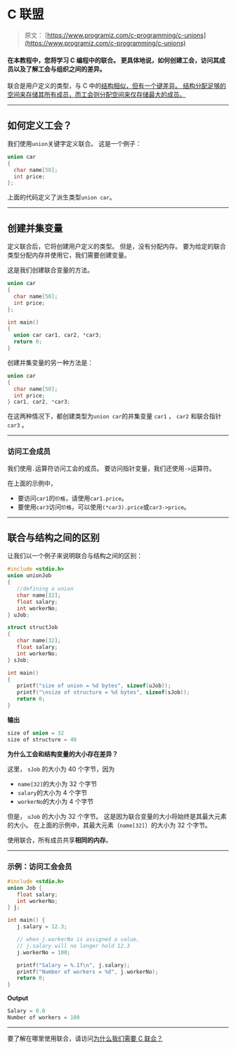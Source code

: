 # C 联盟

> 原文： [https://www.programiz.com/c-programming/c-unions](https://www.programiz.com/c-programming/c-unions)

#### 在本教程中，您将学习 C 编程中的联合。 更具体地说，如何创建工会，访问其成员以及了解工会与组织之间的差异。

联合是用户定义的类型，与 C 中的[结构相似，但有一个键差异。 结构分配足够的空间来存储其所有成员，而工会则分配空间来仅存储最大的成员。](/c-programming/c-structures)

* * *

## 如何定义工会？

我们使用`union`关键字定义联合。 这是一个例子：

```c
union car
{
  char name[50];
  int price;
};

```

上面的代码定义了派生类型`union car`。

* * *

## 创建并集变量

定义联合后，它将创建用户定义的类型。 但是，没有分配内存。 要为给定的联合类型分配内存并使用它，我们需要创建变量。

这是我们创建联合变量的方法。

```c
union car
{
  char name[50];
  int price;
};

int main()
{
  union car car1, car2, *car3;
  return 0;
}

```

创建并集变量的另一种方法是：

```c
union car
{
  char name[50];
  int price;
} car1, car2, *car3;

```

在这两种情况下，都创建类型为`union car`的并集变量 `car1` ， `car2` 和联合指针 `car3` 。

* * *

### 访问工会成员

我们使用`.`运算符访问工会的成员。 要访问指针变量，我们还使用`->`运算符。

在上面的示例中，

*   要访问`car1`的`价格`，请使用`car1.price`。
*   要使用`car3`访问`价格`，可以使用`(*car3).price`或`car3->price`。

* * *

## 联合与结构之间的区别

让我们以一个例子来说明联合与结构之间的区别：

```c
#include <stdio.h>
union unionJob
{
   //defining a union
   char name[32];
   float salary;
   int workerNo;
} uJob;

struct structJob
{
   char name[32];
   float salary;
   int workerNo;
} sJob;

int main()
{
   printf("size of union = %d bytes", sizeof(uJob));
   printf("\nsize of structure = %d bytes", sizeof(sJob));
   return 0;
} 
```

**输出**

```c
size of union = 32
size of structure = 40

```

**为什么工会和结构变量的大小存在差异？**

这里， `sJob` 的大小为 40 个字节，因为

*   `name[32]`的大小为 32 个字节
*   `salary`的大小为 4 个字节
*   `workerNo`的大小为 4 个字节

但是， `uJob` 的大小为 32 个字节。 这是因为联合变量的大小将始终是其最大元素的大小。 在上面的示例中，其最大元素（`name[32]`）的大小为 32 个字节。

使用联合，所有成员共享**相同的内存**。

* * *

### 示例：访问工会会员

```c
#include <stdio.h>
union Job {
   float salary;
   int workerNo;
} j;

int main() {
   j.salary = 12.3;

   // when j.workerNo is assigned a value,
   // j.salary will no longer hold 12.3
   j.workerNo = 100;

   printf("Salary = %.1f\n", j.salary);
   printf("Number of workers = %d", j.workerNo);
   return 0;
}
```

**Output**

```c
Salary = 0.0
Number of workers = 100

```

* * *

要了解在哪里使用联合，请访问[为什么我们需要 C 联合？](https://stackoverflow.com/questions/252552/why-do-we-need-c-unions)